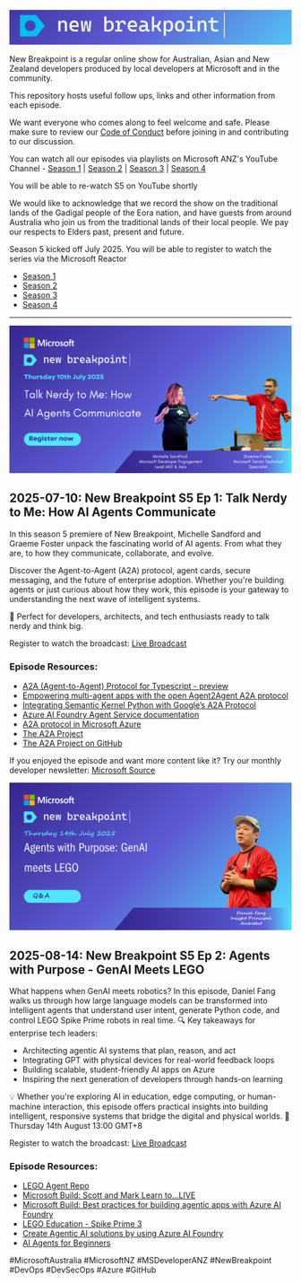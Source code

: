 ![new breakpoint logo](media/NewBreakpointBannerDraft.jpg)

New Breakpoint is a regular online show for Australian, Asian and New Zealand developers produced by local developers at Microsoft and in the community.

This repository hosts useful follow ups, links and other information from each episode.

We want everyone who comes along to feel welcome and safe. Please make sure to review our [Code of Conduct](https://learn.microsoft.com/legal/learnevents/codeofconduct) before joining in and contributing to our discussion.

You can watch all our episodes via playlists on Microsoft ANZ's YouTube Channel - [Season 1](https://aka.ms/new-breakpoint/s1) | [Season 2](https://aka.ms/new-breakpoint/s2) | [Season 3](https://aka.ms/new-breakpoint/s3) | [Season 4](https://aka.ms/new-breakpoint/s4)

You will be able to re-watch S5 on YouTube shortly

We would like to acknowledge that we record the show on the traditional lands of the Gadigal people of the Eora nation, and have guests from around Australia who join us from the traditional lands of their local people. We pay our respects to Elders past, present and future.

Season 5 kicked off July 2025. You will be able to register to watch the series via the Microsoft Reactor

- [Season 1](https://github.com/ANZAzureDevs/New-Breakpoint/blob/main/series-01.md)
- [Season 2](https://github.com/ANZAzureDevs/New-Breakpoint/blob/main/series-02.md)
- [Season 3](https://github.com/ANZAzureDevs/New-Breakpoint/blob/main/series-03.md)
- [Season 4](https://github.com/ANZAzureDevs/New-Breakpoint/blob/main/series-04.md)

***
![A2A](https://github.com/ANZAzureDevs/New-Breakpoint/blob/c370dc98366ea077959ab17244c26362660397f8/media/Agent%20to%20Agent.png)

## 2025-07-10: New Breakpoint S5 Ep 1: Talk Nerdy to Me: How AI Agents Communicate

In this season 5 premiere of New Breakpoint, Michelle Sandford and Graeme Foster unpack the fascinating world of AI agents. From what they are, to how they communicate, collaborate, and evolve.
 
Discover the Agent-to-Agent (A2A) protocol, agent cards, secure messaging, and the future of enterprise adoption. Whether you're building agents or just curious about how they work, this episode is your gateway to understanding the next wave of intelligent systems.
 
🎯 Perfect for developers, architects, and tech enthusiasts ready to talk nerdy and think big.


Register to watch the broadcast: [Live Broadcast](https://msit.events.teams.microsoft.com/event/3eb9fde0-9384-467d-a564-c6dd4cf3e7d1@72f988bf-86f1-41af-91ab-2d7cd011db47)

### Episode Resources:
- [A2A (Agent-to-Agent) Protocol for Typescript - preview](https://learn.microsoft.com/en-us/microsoftteams/platform/teams-ai-library/typescript/in-depth-guides/ai/a2a/overview)
- [Empowering multi-agent apps with the open Agent2Agent A2A protocol](https://www.microsoft.com/en-us/microsoft-cloud/blog/2025/05/07/empowering-multi-agent-apps-with-the-open-agent2agent-a2a-protocol/?msockid=25ceecc3938666823d16f909921a6792)
- [Integrating Semantic Kernel Python with Google’s A2A Protocol](https://devblogs.microsoft.com/foundry/semantic-kernel-a2a-integration/)
- [Azure AI Foundry Agent Service documentation](https://learn.microsoft.com/en-gb/azure/ai-foundry/agents/)
- [A2A protocol in Microsoft Azure](https://www.byteplus.com/en/topic/551578?title=a2a-protocol-in-microsoft-azure-implementation-guide)
- [The A2A Project](https://a2aproject.github.io/A2A/latest/)
- [The A2A Project on GitHub](https://github.com/a2aproject/A2A)

If you enjoyed the episode and want more content like it? Try our monthly developer newsletter: [Microsoft Source](https://aka.ms/DevNewsletterJoin)

![Agentic LEGO](https://github.com/ANZAzureDevs/New-Breakpoint/blob/7655068a367b37205ab79d210b04d5a15177c3ee/media/21346%20New%20Breakpoint_Ep10_Phi-4%20Models_V1.ai.png)

## 2025-08-14: New Breakpoint S5 Ep 2: Agents with Purpose - GenAI Meets LEGO


What happens when GenAI meets robotics? In this episode, Daniel Fang walks us through how large language models can be transformed into intelligent agents that understand user intent, generate Python code, and control LEGO Spike Prime robots in real time.
🔍 Key takeaways for enterprise tech leaders:

- Architecting agentic AI systems that plan, reason, and act
- Integrating GPT with physical devices for real-world feedback loops
- Building scalable, student-friendly AI apps on Azure
- Inspiring the next generation of developers through hands-on learning

💡 Whether you're exploring AI in education, edge computing, or human-machine interaction, this episode offers practical insights into building intelligent, responsive systems that bridge the digital and physical worlds.
📅 Thursday 14th August 13:00 GMT+8

Register to watch the broadcast: [Live Broadcast](https://developer.microsoft.com/en-us/reactor/events/26158/)

### Episode Resources:
- [LEGO Agent Repo](https://github.com/qkfang/lego-agent)
- [Microsoft Build: Scott and Mark Learn to...LIVE](https://build.microsoft.com/en-US/sessions/KEY040)
- [Microsoft Build: Best practices for building agentic apps with Azure AI Foundry](https://build.microsoft.com/en-US/sessions/BRK152)
- [LEGO Education - Spike Prime 3](https://education.lego.com/en-au/)
- [Create Agentic AI solutions by using Azure AI Foundry](https://learn.microsoft.com/en-us/plans/op8ugtzy32mz)
- [AI Agents for Beginners](https://learn.microsoft.com/en-us/shows/ai-agents-for-beginners/)

#MicrosoftAustralia #MicrosoftNZ #MSDeveloperANZ #NewBreakpoint #DevOps #DevSecOps #Azure #GitHub

